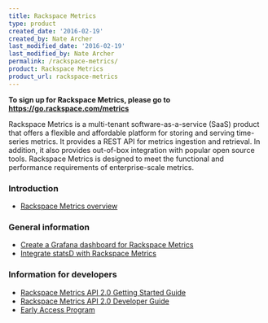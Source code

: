 ```yaml
---
title: Rackspace Metrics
type: product
created_date: '2016-02-19'
created_by: Nate Archer
last_modified_date: '2016-02-19'
last_modified_by: Nate Archer
permalink: /rackspace-metrics/
product: Rackspace Metrics
product_url: rackspace-metrics
---
```


**To sign up for Rackspace Metrics, please go to <https://go.rackspace.com/metrics>**

Rackspace Metrics is a multi-tenant software-as-a-service (SaaS) product that offers a flexible and affordable platform for storing and serving time-series metrics. It provides a REST API for metrics ingestion and retrieval. In addition, it also provides out-of-box integration with popular open source tools. Rackspace Metrics is designed to meet the functional and performance requirements of enterprise-scale metrics.

### Introduction

- [Rackspace Metrics overview](/support/how-to/rackspace-metrics-overview)

### General information

- [Create a Grafana dashboard for Rackspace Metrics](/support/how-to/create-a-grafana-dashboard-for-rackspace-metrics)
- [Integrate statsD with Rackspace Metrics](/support/how-to/integrate-statsd-with-rackspace-metrics)

### Information for developers

- [Rackspace Metrics API 2.0 Getting Started Guide](https://docs.rackspace.com/docs/metrics/v2/developer-guide/#getting-started)
- [Rackspace Metrics API 2.0 Developer Guide](https://docs.rackspace.com/docs/metrics/v2/developer-guide/)
- [Early Access Program](https://developer.rackspace.com/docs/metrics/v2/getting-started/)
